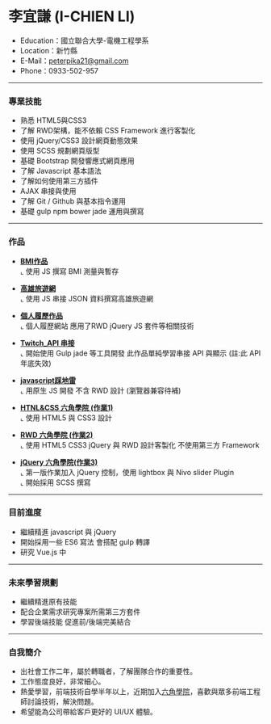# 李宜謙 (I-CHIEN LI)
<ul>
  <li>Education：國立聯合大學-電機工程學系</li>
  <li>Location：新竹縣</li>
  <li>E-Mail：<a href="mailto:peterpika21@gmail.com">peterpika21@gmail.com</a></li>
  <li>Phone：0933-502-957</li>
</ul>
<hr>
<h3>專業技能</h3>
<ul>
  <li>熟悉 HTML5與CSS3 </li>
  <li>了解 RWD架構，能不依賴 CSS Framework 進行客製化</li>
  <li>使用 jQuery/CSS3 設計網頁動態效果</li>
  <li>使用 SCSS 規劃網頁版型</li>
  <li>基礎 Bootstrap 開發響應式網頁應用</li>
  <li>了解 Javascript 基本語法</li>
  <li>了解如何使用第三方插件</li>
  <li>AJAX 串接與使用</li>
  <li>了解 Git / Github 與基本指令運用</li>
  <li>基礎 gulp npm bower jade 運用與撰寫</li>
</ul>
<hr>
<h3>作品</h3>
<ul>
   <li>
<p><a href="https://peterpika20.github.io/BMI/"><b>BMI作品</b></a><br>
⌞ 使用 JS 撰寫 BMI 測量與暫存</p>
</li>
   <li>
<p><a href="https://peterpika20.github.io/Kaohsiung_Travel/" rel="nofollow"><b>高雄旅遊網</b></a><br>
⌞ 使用 JS 串接 JSON 資料撰寫高雄旅遊網</p>
</li>
   <li>
<p><a href="https://peterpika20.github.io/project/" rel="nofollow"><b>個人履歷作品</b></a><br>
⌞ 個人履歷網站 應用了RWD jQuery JS 套件等相關技術</p>
</li>
   <li>
<p><a href="https://peterpika20.github.io/Twitch_API_demo/" rel="nofollow"><b>Twitch_API 串接</b></a><br>
⌞ 開始使用 Gulp jade 等工具開發 此作品單純學習串接 API 與顯示 (註:此 API 年底失效)</p>
</li>
    <li>
<p><a href="https://peterpika20.github.io/boom/" rel="nofollow"><b>javascript踩地雷</b></a><br>
⌞ 用原生 JS 開發 不含 RWD 設計 (瀏覽器兼容待補)</p>
</li>
    <li>
<p><a href="https://peterpika20.github.io/HTML-CSS-hw/" rel="nofollow"><b>HTNL&CSS 六角學院 (作業1)</b></a> <br>
⌞ 使用 HTML5 與 CSS3 設計</p>
</li>
   <li>
<p><a href="https://peterpika20.github.io/RWD-HW/" rel="nofollow"><b>RWD 六角學院 (作業2)</b></a> <br>
⌞ 使用 HTML5 CSS3 jQuery 與 RWD 設計客製化 不使用第三方 Framework</p>
</li>
   <li>
<p><a href="https://peterpika20.github.io/jQuery-hw/" rel="nofollow"><b>jQuery 六角學院(作業3)</b></a><br>
⌞ 第一版作業加入 jQuery 控制，使用 lightbox 與 Nivo slider Plugin <br>
     ⌞ 開始採用 SCSS 撰寫</p>
</li>
</ul>
<hr>
<h3>目前進度</h3>
<ul>
  <li>繼續精進 javascript 與 jQuery </li>
  <li>開始採用一些 ES6 寫法 會搭配 gulp 轉譯</li>
  <li>研究 Vue.js 中</li>
</ul>
<hr>
<h3>未來學習規劃</h3>
<ul>
  <li>繼續精進原有技能</li>
  <li>配合企業需求研究專案所需第三方套件</li>
  <li>學習後端技能 促進前/後端完美結合</li>
</ul>
<hr>
<h3>自我簡介</h3>
<ul>
  <li>出社會工作二年，屬於轉職者，了解團隊合作的重要性。</li>
  <li>工作態度良好，非常細心。</li>
  <li>熱愛學習，前端技術自學半年以上，近期加入<a href="https://www.facebook.com/hexschool/">六角學院</a>，喜歡與眾多前端工程師討論技術，解決問題。</li>
  <li>希望能為公司帶給客戶更好的 UI/UX 體驗。</li>
</ul>
